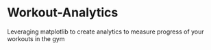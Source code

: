 # Workout-Analytics
Leveraging matplotlib to create analytics to measure progress of your workouts in the gym
